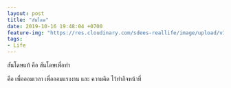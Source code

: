 ```yaml
---
layout: post
title: "สันโดษ"
date: 2019-10-16 19:48:04 +0700
feature-img: "https://res.cloudinary.com/sdees-reallife/image/upload/v1555658919/sample_feature_img.png"
tags:
- Life
---
```

สันโดษแท้ คือ สันโดษเพื่อทำ

<i class="fa fa-child" style="color:plum"></i>

คือ เพื่อออมเวลา เพื่อออมแรงงาน และ ความคิด ไว้ทำกิจหน้าที่
